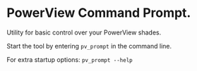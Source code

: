 # PowerView Command Prompt.


Utility for basic control over your PowerView shades.

Start the tool by entering `pv_prompt` in the command line.

For extra startup options: `pv_prompt --help`
